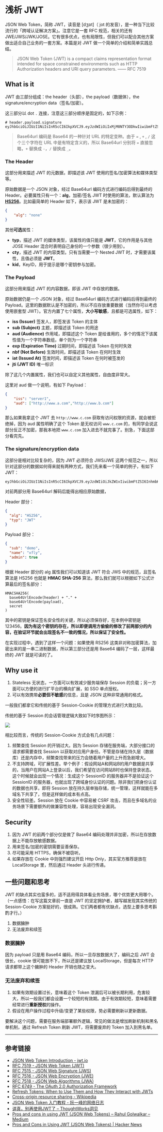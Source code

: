 # 浅析 JWT
JSON Web Token，简称 JWT，读音是 [dʒɒt]（ jot 的发音），是一种当下比较流行的「跨域认证解决方案」。注意它是一套 RFC 规范，相关的还有 JWE/JWS/JWK/JOSE。它有很多优点，也有局限性，但我们可以配合其他方案做出适合自己业务的一套方案。本篇是对 JWT 做一个简单的介绍和简单实践总结。

> JSON Web Token (JWT) is a compact claims representation format intended for space constrained environments such as HTTP Authorization headers and URI query parameters.  —— RFC 7519

## What is it
JWT 由三部分组成：the header（头部），the payload（数据体），the signature/encryption data（签名/加密）。

这三部分以 dot  `.` 连接，注意这三部分顺序是固定的，如下示例：
```
# header.payload.signature
eyJhbGciOiJIUzI1NiIsInR5cCI6IkpXVCJ9.eyJzdWIiOiIxMjM0NTY3ODkwIiwibmFtZSI6IkpvaG4gRG9lIiwiaWF0IjoxNTE2MjM5MDIyfQ.SflKxwRJSMeKKF2QT4fwpMeJf36POk6yJV_adQssw5c
```

> Base64url 编码是 Base64 的一种针对 URL 的特定变种。由于 `=` , `+` , `/` 这个三个字符在 URL 中是有特定含义的，所以 Base64url 分别将 `=` 直接忽略，`+` 替换成 `-`，`/` 替换成 `_`。

### The Header

这部分用来描述 JWT 的元数据，即描述该 JWT 使用的签名/加密算法和媒体类型等。

原始数据是一个 JSON 对象，经过 Base64url 编码方式进行编码后得到最终的 Header。必要属性只有一个：**alg**，加密/签名 JWT 时使用的算法，默认算法为 [**HS256**](https://en.wikipedia.org/wiki/HMAC)。比如最简单的 Header 如下，表示该 JWT 是未加密的：
```json
{
	"alg": "none"
}
```

其他**可选**属性：

- **typ**，描述 JWT 的媒体类型，该属性的值只能是 **JWT**，它的作用是与其他 JOSE Header 混合时表明自己身份的一个参数（很少用到）。
- **cty**，描述 JWT 的内容类型。只有当需要一个 Nested JWT 时，才需要该属性，且值必须是 **JWT**。
- **kid**，KeyID，用于提示是哪个密钥参与加密。

### The Payload

这部分用来描述 JWT 的内容数据，即该 JWT 中存放的数据。

原始数据仍是一个 JSON 对象，经过 Base64url 编码方式进行编码后得到最终的 Payload。这里的数据默认是不加密的，所以不应存放重要数据（当然你可以考虑使用嵌套型 JWT）。官方内置了七个属性，**大小写敏感**，且都是可选属性，如下：

- **iss (Issuer)** 签发人，即签发该 Token 的主体
- **sub (Subject)** 主题，即描述该 Token 的用途
- **aud (Audience)** 作用域，即描述这个 Token 是给谁用的，多个的情况下该属性值为一个字符串数组，单个则为一个字符串
- **exp (Expiration Time)** 过期时间，即描述该 Token 在何时失效
- **nbf (Not Before)** 生效时间，即描述该 Token 在何时生效
- **iat (Issued At)** 签发时间，即描述该 Token 在何时被签发的
- **jti (JWT ID)** 唯一标识

除了这几个内置属性，我们也可以自定义其他属性，自由度非常大。

这里对 aud 做一个说明，有如下 Payload：
```json
{
	"iss": "server1",
	"aud": ["http://www.a.com","http://www.b.com"]
}
```

那么如果我拿这个 JWT 去 `http://www.c.com` 获取有访问权限的资源，就会被拒绝掉，因为 aud 属性明确了这个 Token 是无权访问 `www.c.com` 的，有同学会说这部分反正不加密，那我本地把 `www.c.com` 加入进去不就完事了。别急，下面这部分看完先。

### The signature/encryption data

这部分是相对比较复杂的，因为 JWT 必须符合 JWS/JWE 这两个规范之一，所以针对这部分的数据如何得来就有两种方式，我们先来看一个简单的例子，有如下 JWT：

```
eyJhbGciOiJIUzI1NiIsInR5cCI6IkpXVCJ9.eyJzdWIiOiJkZW1vIiwibmFtZSI6InhmbHkiLCJhZG1pbiI6dHJ1ZX0.5SHkLkM4KAHtOCtLhSNHOgkFZhPO419ukot1C5bgyUM
```

对前两部分用 Base64url 解码后能得出相应原始数据，

Header 部分：
```json
{
  "alg": "HS256",
  "typ": "JWT"
}
```

Payload 部分：
```json
{
  "sub": "demo",
  "name": "xfly",
  "admin": true
}
```

根据 Header 部分的 alg 属性我们可以知道该 JWT 符合 JWS 中的规范，且签名算法是 HS256 也就是 **HMAC SHA-256** 算法，那么我们就可以根据如下公式计算最后的签名部分：
```
HMACSHA256(
  base64UrlEncode(header) + "." +
  base64UrlEncode(payload),
  secret
)
```

其中的密钥是保证签名安全性的关键，所以必须保存好，在本例中密钥是 123456。**因为有这个密钥的存在，所以即便调用方偷偷的修改了前两部分的内容，在验证环节就会出现签名不一致的情况，所以保证了安全性。**

在实现过程中，遇到了这样一个问题：如果使用 RS256 这类非对称加密算法，加密出来的是一串二进制数据，所以第三部分还是用 Base64 编码了一层，这样最终的 JWT 就是可读的了。

## Why use it
1. Stateless 无状态，一方面可以有效减少服务端保存 Session 的负载；另一方面可以方便的进行扩平台的横向扩展，如 SSO 单点授权。
2. 可以有效携带**必要但不敏感**的信息，且是 JSON 这种非常通用的格式。

一般我们都拿它和传统的基于 Session-Cookie 的管理方式进行大致比较。

传统的基于 Session 的会话管理逻辑大致如下时序图所示：

![](https://ws1.sinaimg.cn/large/e2bc63f6ly1g1f457524fj20iu0n075b.jpg)

相比较而言，传统的 Session-Cookie 方式会有几点问题：
1. 频繁查找 Session 的开销过大。因为 Session 存储在服务端，大部分接口的请求都需要查找 Session 以获取对应用户身份。不管是存储在持久层（数据库）还是内存中，频繁查找带来的压力会随着用户量的上升而急剧增大。
2. 不支持跨域，可扩展性差。举个例子：假设网站A和网站B的用户数据是共享的，当用户在网站A上登录以后，我们希望在访问网站B时也保持登录状态。这个时候就会出现一个情况：生成这个 SessionID 的服务器并不是验证这个 SessionID 的服务器，也就出现了跨域身份认证的问题。除非我们把身份认证的数据也共享，即将 Session 放在持久层单独存储，统一管理，这样就能在多域名下共享了，但是这样做的成本有点高。
3. 安全性较差。Session 放在 Cookie 中容易被 CSRF 攻击，而且在多域名的业务场景下需要额外的做兼容性处理，容易出现安全漏洞。

## Security
1. 因为 JWT 的前两个部分仅是做了 Base64 编码处理并非加密，所以在存放数据上不能存放敏感数据。
2. 用来签名/加密的密钥需要妥善保存。
3. 尽可能采用 HTTPS，确保不被窃听。
4. 如果存放在 Cookie 中则强烈建议开启 Http Only，其实官方推荐是放在 LocalStorage 里，然后通过 Header 头进行传递。

## 一些问题和思考
JWT 的缺点其实也蛮多的，适不适用得具体看业务场景，哪个优势更大用哪个。（一点感悟：在写这篇文章前一直是 JWT 的坚定拥护者，越写越发现其实传统的 Session-Cookie 方案挺好的，很成熟。它们两者都有优缺点，选型上要多思考斟酌才行。）

1. 数据臃肿
2. 无法废弃和续签

### 数据臃肿
因为 payload 只是用 Base64 编码，所以一旦存放数据大了，编码之后 JWT 会很长，cookie 很可能放不下，所以还是建议放 LocalStorage，但是每次 HTTP 请求都带上这个臃肿的 Header 开销也随之变大。

### 无法废弃和续签
1. 如果有效期设置过长，意味着这个 Token 泄漏后可以被长期利用，危害较大，所以一般我们都会设置一个较短的有效期。由于有效期较短，意味着需要经常进行**重新授权**的操作。
2. 假设在用户操作过程中升级/变更了某些权限，势必需要刷新以更新数据。

要解决这个问题，需要在服务端部署额外逻辑，常见的做法是增加刷新机制和黑名单机制，通过 Refresh Token 刷新 JWT，将需要废弃的 Token 加入到黑名单。

****
## 参考链接
- [JSON Web Token Introduction - jwt.io](https://jwt.io/introduction/)
- [RFC 7519 - JSON Web Token (JWT)](https://tools.ietf.org/html/rfc7519)
- [RFC 7515 - JSON Web Signature (JWS)](https://tools.ietf.org/html/rfc7515)
- [RFC 7516 - JSON Web Encryption (JWE)](https://tools.ietf.org/html/rfc7516)
- [RFC 7518 - JSON Web Algorithms (JWA)](https://tools.ietf.org/html/rfc7518)
- [RFC 6749 - The OAuth 2.0 Authorization Framework](https://tools.ietf.org/html/rfc6749#section-4.1.3)
- [Refresh Tokens: When to Use Them and How They Interact with JWTs](https://auth0.com/blog/refresh-tokens-what-are-they-and-when-to-use-them/)
- [Cross-origin resource sharing - Wikipedia](https://en.wikipedia.org/wiki/Cross-origin_resource_sharing)
- [JSON Web Token 入门教程 - 阮一峰的网络日志](http://www.ruanyifeng.com/blog/2018/07/json_web_token-tutorial.html)
- [讲真，别再使用JWT了 – ThoughtWorks洞见](http://insights.thoughtworkers.org/do-not-use-jwt-anymore/)
- [Pros and cons in using JWT (JSON Web Tokens) – Rahul Golwalkar – Medium](https://medium.com/@rahulgolwalkar/pros-and-cons-in-using-jwt-json-web-tokens-196ac6d41fb4)
- [Pros and Cons in Using JWT (JSON Web Tokens) | Hacker News](https://news.ycombinator.com/item?id=12332119)

